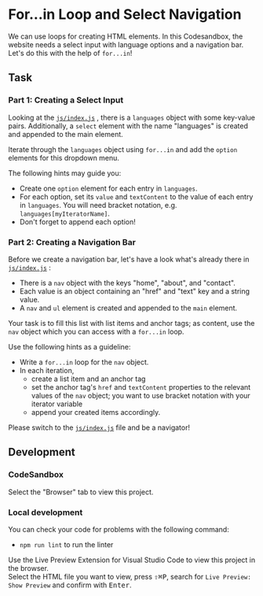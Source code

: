 # For...in Loop and Select Navigation

We can use loops for creating HTML elements. In this Codesandbox, the website needs a select input with language options and a navigation bar. Let's do this with the help of `for...in`!

## Task

### Part 1: Creating a Select Input

Looking at the [`js/index.js`](./js/index.js) , there is a `languages` object with some key-value pairs. Additionally, a `select` element with the name "languages" is created and appended to the main element.

Iterate through the `languages` object using `for...in` and add the `option` elements for this dropdown menu.

The following hints may guide you:

- Create one `option` element for each entry in `languages`.
- For each option, set its `value` and `textContent` to the value of each entry in `languages`. You will need bracket notation, e.g. `languages[myIteratorName]`.
- Don't forget to append each option!

### Part 2: Creating a Navigation Bar

Before we create a navigation bar, let's have a look what's already there in [`js/index.js`](./js/index.js) :

- There is a `nav` object with the keys "home", "about", and "contact".
- Each value is an object containing an "href" and "text" key and a string value.
- A `nav` and `ul` element is created and appended to the `main` element.

Your task is to fill this list with list items and anchor tags; as content, use the `nav` object which you can access with a `for...in` loop.

Use the following hints as a guideline:

- Write a `for...in` loop for the `nav` object.
- In each iteration,
  - create a list item and an anchor tag
  - set the anchor tag's `href` and `textContent` properties to the relevant values of the `nav` object; you want to use bracket notation with your iterator variable
  - append your created items accordingly.

Please switch to the [`js/index.js`](./js/index.js) file and be a navigator!

## Development

### CodeSandbox

Select the "Browser" tab to view this project.

### Local development

You can check your code for problems with the following command:

- `npm run lint` to run the linter

Use the Live Preview Extension for Visual Studio Code to view this project in the browser.  
Select the HTML file you want to view, press <kbd>⇧</kbd><kbd>⌘</kbd><kbd>P</kbd>, search for `Live Preview: Show Preview` and confirm with <kbd>Enter</kbd>.
